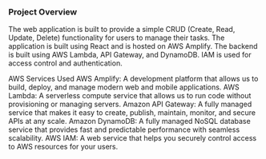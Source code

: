 ### Project Overview
The web application is built to provide a simple CRUD (Create, Read, Update, Delete) functionality for users to manage their tasks. The application is built using React and is hosted on AWS Amplify. The backend is built using AWS Lambda, API Gateway, and DynamoDB. IAM is used for access control and authentication.

AWS Services Used
AWS Amplify: A development platform that allows us to build, deploy, and manage modern web and mobile applications.
AWS Lambda: A serverless compute service that allows us to run code without provisioning or managing servers.
Amazon API Gateway: A fully managed service that makes it easy to create, publish, maintain, monitor, and secure APIs at any scale.
Amazon DynamoDB: A fully managed NoSQL database service that provides fast and predictable performance with seamless scalability.
AWS IAM: A web service that helps you securely control access to AWS resources for your users.
